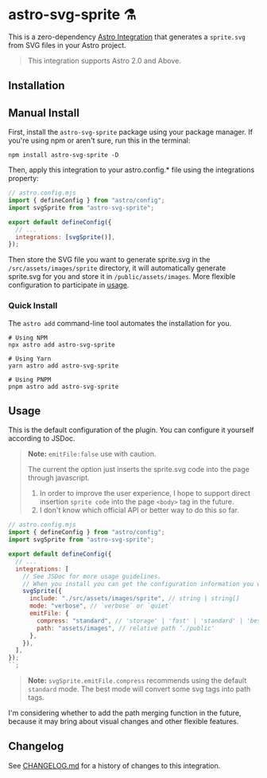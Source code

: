 # astro-svg-sprite ⚗️

This is a zero-dependency [Astro Integration](https://docs.astro.build/en/guides/integrations-guide/) that generates a `sprite.svg` from SVG files in your Astro project.

> This integration supports Astro 2.0 and Above.

## Installation

## Manual Install

First, install the `astro-svg-sprite` package using your package manager. If you're using npm or aren't sure, run this in the terminal:

```dash
npm install astro-svg-sprite -D
```

Then, apply this integration to your astro.config.\* file using the integrations property:

```js
// astro.config.mjs
import { defineConfig } from "astro/config";
import svgSprite from "astro-svg-sprite";

export default defineConfig({
  // ...
  integrations: [svgSprite()],
});
```

Then store the SVG file you want to generate sprite.svg in the `/src/assets/images/sprite` directory, it will automatically generate sprite.svg for you and store it in `/public/assets/images`. More flexible configuration to participate in [usage](#usage).

### Quick Install

The `astro add` command-line tool automates the installation for you.

```dash
# Using NPM
npx astro add astro-svg-sprite

# Using Yarn
yarn astro add astro-svg-sprite

# Using PNPM
pnpm astro add astro-svg-sprite
```


## Usage

This is the default configuration of the plugin. You can configure it yourself according to JSDoc.

> **Note:** `emitFile:false` use with caution.
> 
> The current the option just inserts the sprite.svg code into the page through javascript.
>
> 1. In order to improve the user experience, I hope to support direct insertion `sprite code` into the page `<body>` tag in the future.
> 2. I don't know which official API or better way to do this so far.

```js
// astro.config.mjs
import { defineConfig } from "astro/config";
import svgSprite from "astro-svg-sprite";

export default defineConfig({
  // ...
  integrations: [
    // See JSDoc for more usage guidelines.
    // When you install you can get the configuration information you want.
    svgSprite({
      include: "./src/assets/images/sprite", // string | string[]
      mode: "verbose", // `verbose` or `quiet`
      emitFile: {
        compress: "standard", // 'storage' | 'fast' | 'standard' | 'best';
        path: "assets/images", // relative path ‘./public'
      },
    }),
  ],
});
``;
```

> **Note:** `svgSprite.emitFile.compress` recommends using the default `standard` mode. The best mode will convert some svg tags into path tags.

I'm considering whether to add the path merging function in the future, because it may bring about visual changes and other flexible features.

## Changelog

See [CHANGELOG.md](CHANGELOG.md) for a history of changes to this integration.
